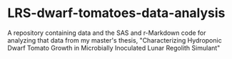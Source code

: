 # LRS-dwarf-tomatoes-data-analysis
A repository containing data and the SAS and r-Markdown code for analyzing that data from my master's thesis, "Characterizing Hydroponic Dwarf Tomato Growth in Microbially Inoculated Lunar Regolith Simulant"
